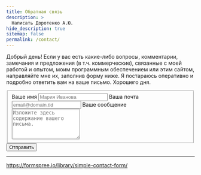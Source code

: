 ```yaml
---
title: Обратная связь
description: >
  Написать Доротенко А.Ю.
hide_description: true
sitemap: false
permalink: /contact/
---
```


Добрый день! Если у вас есть какие-либо вопросы, комментарии, замечания и предложения (в т.ч. коммерческие), связанные с моей работой и опытом, моим программным обеспечением или этим сайтом, направляйте мне их, заполнив форму ниже. Я постараюсь оперативно и подробно ответить вам на ваше письмо. Хорошего дня.

<form id="fs-frm" name="simple-contact-form" accept-charset="utf-8" action="https://formspree.io/f/{form_id}" method="post">
  <fieldset id="fs-frm-inputs">
    <label for="full-name">Ваше имя</label>
    <input type="text" name="name" id="full-name" placeholder="Мария Иванова" required="">
    <label for="email-address">Ваша почта</label>
    <input type="email" name="_replyto" id="email-address" placeholder="email@domain.tld" required="">
    <label for="message">Ваше сообщение</label>
    <textarea rows="5" name="message" id="message" placeholder="Изложите здесь содержание вашего письма." required=""></textarea>
    <input type="hidden" name="_subject" id="email-subject" value="Contact Form Submission">
  </fieldset>
  <input type="submit" value="Отправить">
</form>

----

https://formspree.io/library/simple-contact-form/
